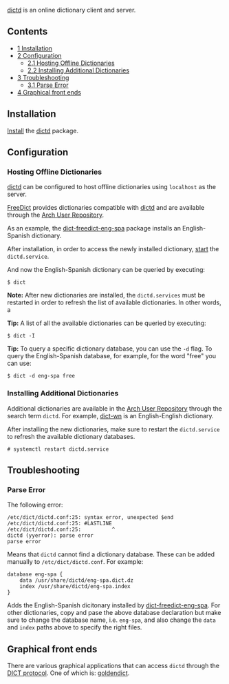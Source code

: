 [dictd](http://sourceforge.net/projects/dict/) is an online dictionary client and server.

## Contents

*   [1 Installation](#Installation)
*   [2 Configuration](#Configuration)
    *   [2.1 Hosting Offline Dictionaries](#Hosting_Offline_Dictionaries)
    *   [2.2 Installing Additional Dictionaries](#Installing_Additional_Dictionaries)
*   [3 Troubleshooting](#Troubleshooting)
    *   [3.1 Parse Error](#Parse_Error)
*   [4 Graphical front ends](#Graphical_front_ends)

## Installation

[Install](/index.php/Install "Install") the [dictd](https://www.archlinux.org/packages/?name=dictd) package.

## Configuration

### Hosting Offline Dictionaries

[dictd](https://www.archlinux.org/packages/?name=dictd) can be configured to host offline dictionaries using `localhost` as the server.

[FreeDict](https://github.com/freedict) provides dictionaries compatible with [dictd](https://www.archlinux.org/packages/?name=dictd) and are available through the [Arch User Repository](/index.php/Arch_User_Repository "Arch User Repository").

As an example, the [dict-freedict-eng-spa](https://aur.archlinux.org/packages/dict-freedict-eng-spa/) package installs an English-Spanish dictionary.

After installation, in order to access the newly installed dictionary, [start](/index.php/Start "Start") the `dictd.service`.

And now the English-Spanish dictionary can be queried by executing:

```
$ dict 

```

**Note:** After new dictionaries are installed, the `dictd.services` must be restarted in order to refresh the list of available dictionaries. In other words, a

**Tip:** A list of all the available dictionaries can be queried by executing:
```
$ dict -I

```

**Tip:** To query a specific dictionary database, you can use the `-d` flag. To query the English-Spanish database, for example, for the word "free" you can use:
```
$ dict -d eng-spa free

```

### Installing Additional Dictionaries

Additional dictionaries are available in the [Arch User Repository](/index.php/Arch_User_Repository "Arch User Repository") through the search term `dictd`. For example, [dict-wn](https://aur.archlinux.org/packages/dict-wn/) is an English-English dictionary.

After installing the new dictionaries, make sure to restart the `dictd.service` to refresh the available dictionary databases.

```
# systemctl restart dictd.service

```

## Troubleshooting

### Parse Error

The following error:

```
/etc/dict/dictd.conf:25: syntax error, unexpected $end
/etc/dict/dictd.conf:25: #LASTLINE
/etc/dict/dictd.conf:25:          ^
dictd (yyerror): parse error
parse error

```

Means that `dictd` cannot find a dictionary database. These can be added manually to `/etc/dict/dictd.conf`. For example:

```
database eng-spa {
	data /usr/share/dictd/eng-spa.dict.dz
	index /usr/share/dictd/eng-spa.index
}

```

Adds the English-Spanish dicitonary installed by [dict-freedict-eng-spa](https://aur.archlinux.org/packages/dict-freedict-eng-spa/). For other dictionaries, copy and pase the above database declaration but make sure to change the database name, i.e. `eng-spa`, and also change the `data` and `index` paths above to specify the right files.

## Graphical front ends

There are various graphical applications that can access `dictd` through the [DICT protocol](https://en.wikipedia.org/wiki/DICT "wikipedia:DICT"). One of which is: [goldendict](/index.php/Goldendict "Goldendict").